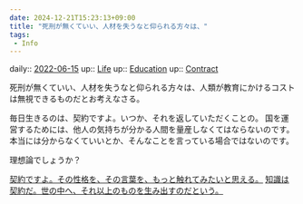 ```yaml
---
date: 2024-12-21T15:23:13+09:00
title: "死刑が無くていい、人材を失うなと仰られる方々は、"
tags:
 - Info
---
```


daily:: [2022-06-15](Daily_Note/2022-06-15.md)
up:: [Life](../Bar/Novel/Chaos/Life.md)
up:: [Education](../Bar/Novel/Topics/Education.md)
up:: [Contract](../Bar/Novel/Topics/Contract.md)

死刑が無くていい、人材を失うなと仰られる方々は、人類が教育にかけるコストは無視できるものだとお考えなさる。

毎日生きるのは、契約ですよ。いつか、それを返していただくことの。
国を運営するためには、他人の気持ちが分かる人間を量産しなくてはならないのです。
本当には分からなくていいとか、そんなことを言っている場合ではないのです。

理想論でしょうか？

[契約ですよ。その性格を、その言葉を、もっと触れてみたいと思える。](契約ですよ。その性格を、その言葉を、もっと触れてみたいと思える。.md)
[知識は契約だ。世の中へ、それ以上のものを生み出すのだという。](知識は契約だ。世の中へ、それ以上のものを生み出すのだという。.md)

